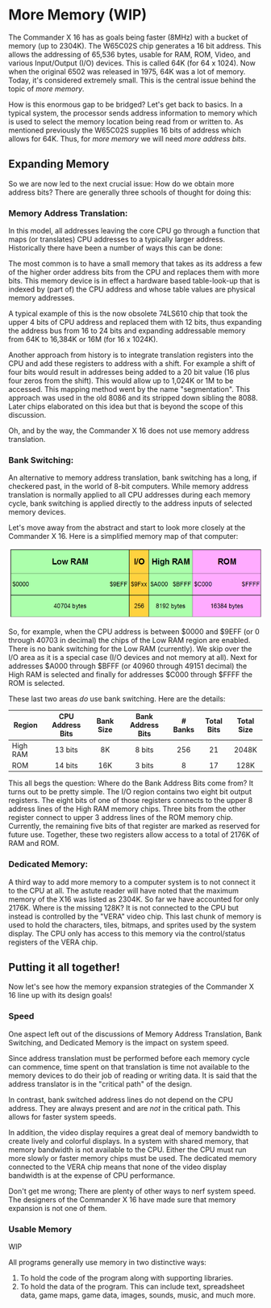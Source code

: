 # More Memory (WIP)

The Commander X 16 has as goals being faster (8MHz) with a bucket of memory
(up to 2304K). The W65C02S chip generates a 16 bit address. This allows the
addressing of 65,536 bytes, usable for RAM, ROM, Video, and various
Input/Output (I/O) devices. This is called 64K (for 64 x 1024). Now when the
original 6502 was released in 1975, 64K was a lot of memory. Today, it's
considered extremely small. This is the central issue behind the topic of
_more memory_.

How is this enormous gap to be bridged? Let's get back to basics. In a typical
system, the processor sends address information to memory which is used to
select the memory location being read from or written to. As mentioned
previously the W65C02S supplies 16 bits of address which allows for 64K. Thus,
for _more memory_ we will need _more address bits_.

## Expanding Memory

So we are now led to the next crucial issue: How do we obtain more address
bits? There are generally three schools of thought for doing this:

### Memory Address Translation:

In this model, all addresses leaving the core
CPU go through a function that maps (or translates) CPU addresses to a
typically larger address. Historically there have been a number of ways this
can be done:

The most common is to have a small memory that takes as its address a few
of the higher order address bits from the CPU and replaces them with more
bits. This memory device is in effect a hardware based table-look-up that is
indexed by (part of) the CPU address and whose table values are physical
memory addresses.

A typical example of this is the now obsolete 74LS610 chip that took
the upper 4 bits of CPU address and replaced them with 12 bits, thus
expanding the address bus from 16 to 24 bits and expanding addressable memory
from 64K to 16,384K or 16M (for 16 x 1024K).

Another approach from history is to integrate translation registers into the
CPU and add these registers to address with a shift. For example a shift of
four bits would result in addresses being added to a 20 bit value (16 plus
four zeros from the shift). This would allow up to 1,024K or 1M to be
accessed. This mapping method went by the name "segmentation". This approach
was used in the old 8086 and its stripped down sibling the 8088. Later chips
elaborated on this idea but that is beyond the scope of this discussion.

Oh, and by the way, the Commander X 16 does not use memory address translation.

### Bank Switching:

An alternative to memory address translation, bank switching has a long, if
checkered past, in the world of 8-bit computers. While memory address
translation is normally applied to all CPU addresses during each memory cycle,
bank switching is applied directly to the address inputs of selected memory
devices.

Let's move away from the abstract and start to look more closely at the
Commander X 16. Here is a simplified memory map of that computer:

![X16 Memory Map](../images/X16_MM.png)

So, for example, when the CPU address is between $0000 and $9EFF (or 0 through
40703 in decimal) the chips of the Low RAM region are enabled. There is no
bank switching for the Low RAM (currently). We skip over the I/O area as it
is a special case (I/O devices and not memory at all). Next for addresses $A000
through $BFFF (or 40960 through 49151 decimal) the High RAM is selected and
finally for addresses $C000 through $FFFF the ROM is selected.

These last two areas _do_ use bank switching. Here are the details:

Region   | CPU Address Bits | Bank Size | Bank Address Bits | # Banks | Total Bits | Total Size |
---------|:----------------:|:---------:|:-----------------:|:-------:|:----------:|:----------:|
High RAM |      13 bits     |     8K    |       8 bits      |   256   |     21     |   2048K    |
ROM      |      14 bits     |    16K    |       3 bits      |   8     |     17     |    128K    |

This all begs the question: Where do the Bank Address Bits come from? It turns
out to be pretty simple. The I/O region contains two eight bit output
registers. The eight bits of one of those registers connects to the upper 8
address lines of the High RAM memory chips. Three bits from the other register
connect to upper 3 address lines of the ROM memory chip. Currently, the
remaining five bits of that register are marked as reserved for future use.
Together, these two registers allow access to a total of 2176K of RAM and ROM.

### Dedicated Memory:

A third way to add more memory to a computer system is to not connect it to
the CPU at all. The astute reader will have noted that the maximum memory of
the X16 was listed as 2304K. So far we have accounted for only 2176K. Where is
the missing 128K? It is not connected to the CPU but instead is controlled by
the "VERA" video chip. This last chunk of memory is used to hold the
characters, tiles, bitmaps, and sprites used by the system display. The CPU
only has access to this memory via the control/status registers of the VERA
chip.

## Putting it all together!

Now let's see how the memory expansion strategies of the Commander X 16 line
up with its design goals!

### Speed

One aspect left out of the discussions of Memory Address Translation, Bank
Switching, and Dedicated Memory is the impact on system speed.

Since address translation must be performed before each memory cycle can
commence, time spent on that translation is time not available to the memory
devices to do their job of reading or writing data. It is said that the
address translator is in the "critical path" of the design.

In contrast, bank switched address lines do not depend on the CPU address.
They are always present and are _not_ in the critical path. This allows for
faster system speeds.

In addition, the video display requires a great deal of memory bandwidth to
create lively and colorful displays. In a system with shared memory, that
memory bandwidth is not available to the CPU. Either the CPU must run more
slowly or faster memory chips must be used. The dedicated memory connected
to the VERA chip means that none of the video display bandwidth is at the
expense of CPU performance.

Don't get me wrong; There are plenty of other ways to nerf system speed. The
designers of the Commander X 16 have made sure that memory expansion is not
one of them.

### Usable Memory

WIP

All programs generally use memory in two distinctive ways:

1. To hold the code of the program along with supporting libraries.
2. To hold the data of the program. This can include text, spreadsheet data,
game maps, game data, images, sounds, music, and much more.
